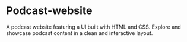 # Podcast-website
A podcast website featuring a UI built with HTML and CSS. Explore and showcase podcast content in a clean and interactive layout.
